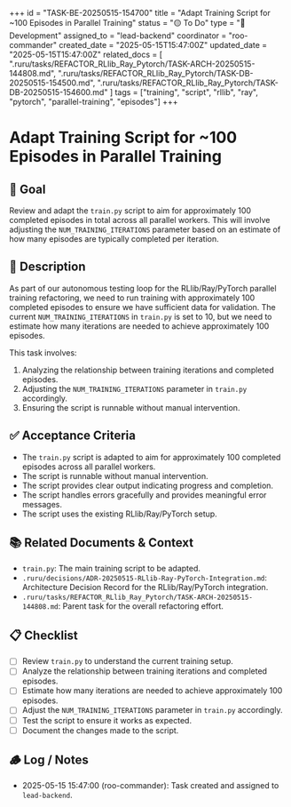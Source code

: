 +++
id = "TASK-BE-20250515-154700"
title = "Adapt Training Script for ~100 Episodes in Parallel Training"
status = "🟡 To Do"
type = "🧰 Development"
assigned_to = "lead-backend"
coordinator = "roo-commander"
created_date = "2025-05-15T15:47:00Z"
updated_date = "2025-05-15T15:47:00Z"
related_docs = [
  ".ruru/tasks/REFACTOR_RLlib_Ray_Pytorch/TASK-ARCH-20250515-144808.md",
  ".ruru/tasks/REFACTOR_RLlib_Ray_Pytorch/TASK-DB-20250515-154500.md",
  ".ruru/tasks/REFACTOR_RLlib_Ray_Pytorch/TASK-DB-20250515-154600.md"
]
tags = ["training", "script", "rllib", "ray", "pytorch", "parallel-training", "episodes"]
+++

# Adapt Training Script for ~100 Episodes in Parallel Training

## 🎯 Goal
Review and adapt the `train.py` script to aim for approximately 100 completed episodes in total across all parallel workers. This will involve adjusting the `NUM_TRAINING_ITERATIONS` parameter based on an estimate of how many episodes are typically completed per iteration.

## 📝 Description
As part of our autonomous testing loop for the RLlib/Ray/PyTorch parallel training refactoring, we need to run training with approximately 100 completed episodes to ensure we have sufficient data for validation. The current `NUM_TRAINING_ITERATIONS` in `train.py` is set to 10, but we need to estimate how many iterations are needed to achieve approximately 100 episodes.

This task involves:
1. Analyzing the relationship between training iterations and completed episodes.
2. Adjusting the `NUM_TRAINING_ITERATIONS` parameter in `train.py` accordingly.
3. Ensuring the script is runnable without manual intervention.

## ✅ Acceptance Criteria
- The `train.py` script is adapted to aim for approximately 100 completed episodes across all parallel workers.
- The script is runnable without manual intervention.
- The script provides clear output indicating progress and completion.
- The script handles errors gracefully and provides meaningful error messages.
- The script uses the existing RLlib/Ray/PyTorch setup.

## 📚 Related Documents & Context
- `train.py`: The main training script to be adapted.
- `.ruru/decisions/ADR-20250515-RLlib-Ray-PyTorch-Integration.md`: Architecture Decision Record for the RLlib/Ray/PyTorch integration.
- `.ruru/tasks/REFACTOR_RLlib_Ray_Pytorch/TASK-ARCH-20250515-144808.md`: Parent task for the overall refactoring effort.

## 📋 Checklist
- [ ] Review `train.py` to understand the current training setup.
- [ ] Analyze the relationship between training iterations and completed episodes.
- [ ] Estimate how many iterations are needed to achieve approximately 100 episodes.
- [ ] Adjust the `NUM_TRAINING_ITERATIONS` parameter in `train.py` accordingly.
- [ ] Test the script to ensure it works as expected.
- [ ] Document the changes made to the script.

## 🪵 Log / Notes
- 2025-05-15 15:47:00 (roo-commander): Task created and assigned to `lead-backend`.